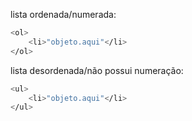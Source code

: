 lista ordenada/numerada:
```bash
<ol>
    <li>"objeto.aqui"</li>
</ol>
```
lista desordenada/não possui numeração:
```bash
<ul>
    <li>"objeto.aqui"</li>
</ul>
```